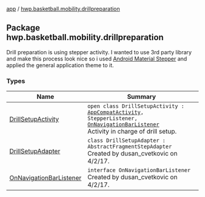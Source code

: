 [app](../index.md) / [hwp.basketball.mobility.drillpreparation](.)

## Package hwp.basketball.mobility.drillpreparation

Drill preparation is using stepper activity. I wanted to use 3rd party library and make this process look nice so i used [Android  Material Stepper](https://github.com/stepstone-tech/android-material-stepper) and applied the general application theme to it.

### Types

| Name | Summary |
|---|---|
| [DrillSetupActivity](-drill-setup-activity/index.md) | `open class DrillSetupActivity : `[`AppCompatActivity`](https://developer.android.com/reference/android/support/v7/app/AppCompatActivity.html)`, StepperListener, `[`OnNavigationBarListener`](-on-navigation-bar-listener/index.md)<br>Activity in charge of drill setup. |
| [DrillSetupAdapter](-drill-setup-adapter/index.md) | `class DrillSetupAdapter : AbstractFragmentStepAdapter`<br>Created by dusan_cvetkovic on 4/2/17. |
| [OnNavigationBarListener](-on-navigation-bar-listener/index.md) | `interface OnNavigationBarListener`<br>Created by dusan_cvetkovic on 4/2/17. |

